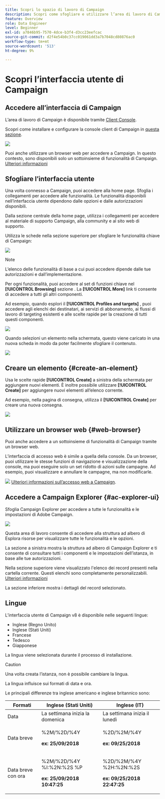 ```yaml
---
title: Scopri lo spazio di lavoro di Campaign
description: Scopri come sfogliare e utilizzare l’area di lavoro di Campaign
feature: Overview
role: Data Engineer
level: Beginner
exl-id: a7846b95-7570-4dce-b3f4-d3cc23eefcac
source-git-commit: d2f4e54b0c37cc019061dd3a7b7048cd80876ac0
workflow-type: tm+mt
source-wordcount: '513'
ht-degree: 9%

---
```


# Scopri l’interfaccia utente di Campaign

## Accedere all’interfaccia di Campaign

L’area di lavoro di Campaign è disponibile tramite [Client Console](../dev/general-architecture.md).

Scopri come installare e configurare la console client di Campaign in [questa sezione](../start/connect.md).

![](assets/home-page.png)

Puoi anche utilizzare un browser web per accedere a Campaign. In questo contesto, sono disponibili solo un sottoinsieme di funzionalità di Campaign. [Ulteriori informazioni](#web-browser)

## Sfogliare l’interfaccia utente

Una volta connesso a Campaign, puoi accedere alla home page. Sfoglia i collegamenti per accedere alle funzionalità. Le funzionalità disponibili nell’interfaccia utente dipendono dalle opzioni e dalle autorizzazioni disponibili.

Dalla sezione centrale della home page, utilizza i collegamenti per accedere al materiale di supporto Campaign, alla community e al sito web di supporto.

Utilizza le schede nella sezione superiore per sfogliare le funzionalità chiave di Campaign:

![](assets/overview-home.png)

>[!NOTE]
>
>L’elenco delle funzionalità di base a cui puoi accedere dipende dalle tue autorizzazioni e dall’implementazione.

Per ogni funzionalità, puoi accedere al set di funzioni chiave nel **[!UICONTROL Browsing]** sezione . La **[!UICONTROL More]** link ti consente di accedere a tutti gli altri componenti.

Ad esempio, quando esplori il **[!UICONTROL Profiles and targets]** , puoi accedere agli elenchi dei destinatari, ai servizi di abbonamento, ai flussi di lavoro di targeting esistenti e alle scelte rapide per la creazione di tutti questi componenti.

![](assets/overview-list.png)

Quando selezioni un elemento nella schermata, questo viene caricato in una nuova scheda in modo da poter facilmente sfogliare il contenuto.

![](assets/new-tab.png)

## Creare un elemento {#create-an-element}

Usa le scelte rapide **[!UICONTROL Create]** a sinistra della schermata per aggiungere nuovi elementi. È inoltre possibile utilizzare **[!UICONTROL Create]** per aggiungere nuovi elementi all’elenco corrente.

Ad esempio, nella pagina di consegna, utilizza il **[!UICONTROL Create]** per creare una nuova consegna.

![](assets/new-recipient.png)

## Utilizzare un browser web {#web-browser}

Puoi anche accedere a un sottoinsieme di funzionalità di Campaign tramite un browser web.

L’interfaccia di accesso web è simile a quella della console. Da un browser, puoi utilizzare le stesse funzioni di navigazione e visualizzazione della console, ma puoi eseguire solo un set ridotto di azioni sulle campagne. Ad esempio, puoi visualizzare e annullare le campagne, ma non modificarle.

![](../assets/do-not-localize/glass.png) [Ulteriori informazioni sull’accesso web a Campaign](../start/connect.md#web-access).

## Accedere a Campaign Explorer {#ac-explorer-ui}

Sfoglia Campaign Explorer per accedere a tutte le funzionalità e le impostazioni di Adobe Campaign.

![](assets/explorer.png)

Questa area di lavoro consente di accedere alla struttura ad albero di Esplora risorse per visualizzare tutte le funzionalità e le opzioni.

La sezione a sinistra mostra la struttura ad albero di Campaign Explorer e ti consente di consultare tutti i componenti e le impostazioni dell’istanza, in base alle tue autorizzazioni.

Nella sezione superiore viene visualizzato l&#39;elenco dei record presenti nella cartella corrente. Questi elenchi sono completamente personalizzabili. [Ulteriori informazioni](customize-ui.md)

La sezione inferiore mostra i dettagli del record selezionato.


## Lingue

L’interfaccia utente di Campaign v8 è disponibile nelle seguenti lingue:

* Inglese (Regno Unito)
* Inglese (Stati Uniti)
* Francese
* Tedesco
* Giapponese

La lingua viene selezionata durante il processo di installazione.

>[!CAUTION]
>
>Una volta creata l’istanza, non è possibile cambiare la lingua.

La lingua influisce sui formati di data e ora.


Le principali differenze tra inglese americano e inglese britannico sono:

<table> 
 <thead> 
  <tr> 
   <th> Formati<br /> </th> 
   <th> Inglese (Stati Uniti)<br /> </th> 
   <th> Inglese (IT)<br /> </th> 
  </tr> 
 </thead> 
 <tbody> 
  <tr> 
   <td> Data<br /> </td> 
   <td> La settimana inizia la domenica<br /> </td> 
   <td> La settimana inizia il lunedì<br /> </td> 
  </tr> 
  <tr> 
   <td> Data breve<br /> </td> 
   <td> <p>%2M/%2D/%4Y</p><p><strong>ex: 25/09/2018</strong></p> </td> 
   <td> <p>%2D/%2M/%4Y</p><p><strong>ex: 09/25/2018</strong></p> </td> 
  </tr> 
  <tr> 
   <td> Data breve con ora<br /> </td> 
   <td> <p>%2M/%2D/%4Y %I:%2N:%2S %P</p><p><strong>ex: 25/09/2018 10:47:25</strong></p> </td> 
   <td> <p>%2D/%2M/%4Y %2H:%2N:%2S</p><p><strong>ex: 09/25/2018 22:47:25</strong></p> </td> 
  </tr> 
 </tbody> 
</table>
